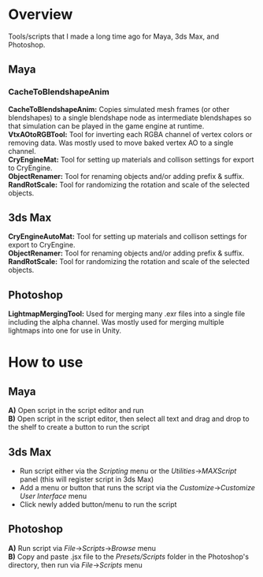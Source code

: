 # Overview
Tools/scripts that I made a long time ago for Maya, 3ds Max, and Photoshop.

## Maya
### CacheToBlendshapeAnim
**CacheToBlendshapeAnim:** Copies simulated mesh frames (or other blendshapes) to a single blendshape node as intermediate blendshapes so that simulation can be played in the game engine at runtime.\
**VtxAOtoRGBTool:** Tool for inverting each RGBA channel of vertex colors or removing data. Was mostly used to move baked vertex AO to a single channel.\
**CryEngineMat:** Tool for setting up materials and collison settings for export to CryEngine.\
**ObjectRenamer:** Tool for renaming objects and/or adding prefix & suffix.\
**RandRotScale:** Tool for randomizing the rotation and scale of the selected objects.

## 3ds Max
**CryEngineAutoMat:** Tool for setting up materials and collison settings for export to CryEngine.\
**ObjectRenamer:** Tool for renaming objects and/or adding prefix & suffix.\
**RandRotScale:** Tool for randomizing the rotation and scale of the selected objects.

## Photoshop
**LightmapMergingTool:** Used for merging many .exr files into a single file including the alpha channel. Was mostly used for merging multiple lightmaps into one for use in Unity.


# How to use
## Maya
**A)** Open script in the script editor and run\
**B)** Open script in the script editor, then select all text and drag and drop to the shelf to create a button to run the script

## 3ds Max
* Run script either via the *Scripting* menu or the *Utilities*->*MAXScript* panel (this will register script in 3ds Max)
* Add a menu or button that runs the script via the *Customize*->*Customize User Interface* menu
* Click newly added button/menu to run the script

## Photoshop
**A)** Run script via *File*->*Scripts*->*Browse* menu\
**B)** Copy and paste .jsx file to the *Presets/Scripts* folder in the Photoshop's directory, then run via *File*->*Scripts* menu